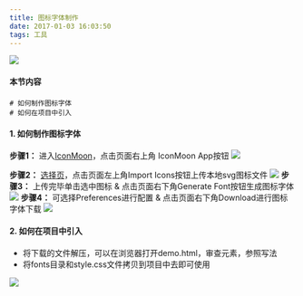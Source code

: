 ```yaml
---
title: 图标字体制作
date: 2017-01-03 16:03:50
tags: 工具
---
```


![](https://d17oy1vhnax1f7.cloudfront.net/items/2k0k2G3G1O0p0F1y1h2P/Image%202017-01-03%20at%204.15.12%20%E4%B8%8B%E5%8D%88.png?v=84e3d81a)


#### 本节内容
```
# 如何制作图标字体
# 如何在项目中引入
```

#### 1. 如何制作图标字体
**步骤1：** 进入[IconMoon](https://icomoon.io/)，点击页面右上角 IconMoon App按钮
![](https://d17oy1vhnax1f7.cloudfront.net/items/0X0Q0g1L3k2O3m373b2K/Image%202017-01-03%20at%204.18.02%20%E4%B8%8B%E5%8D%88.png?v=fcee566e)

**步骤2：** [选择页](https://icomoon.io/app/#/select)，点击页面左上角Import Icons按钮上传本地svg图标文件
![](https://d17oy1vhnax1f7.cloudfront.net/items/3n1r1i0o3t2D3805250X/Image%202017-01-03%20at%204.21.20%20%E4%B8%8B%E5%8D%88.png?v=cf16d1a9)
**步骤3：** 上传完毕单击选中图标 & 点击页面右下角Generate Font按钮生成图标字体
![](https://d17oy1vhnax1f7.cloudfront.net/items/143n2C1w0H3T0B442W1m/Image%202017-01-03%20at%204.23.02%20%E4%B8%8B%E5%8D%88.png?v=fbc7f7b1)
**步骤4：** 可选择Preferences进行配置 & 点击页面右下角Download进行图标字体下载
![](https://d17oy1vhnax1f7.cloudfront.net/items/0j1U0x2F1p2W2c3S1T2l/Image%202017-01-03%20at%204.27.57%20%E4%B8%8B%E5%8D%88.png?v=dafb0e65)

#### 2. 如何在项目中引入

* 将下载的文件解压，可以在浏览器打开demo.html，审查元素，参照写法
* 将fonts目录和style.css文件拷贝到项目中去即可使用

![](https://d17oy1vhnax1f7.cloudfront.net/items/2e0b3H3D280O3P3x0O2T/Image%202017-01-03%20at%204.29.36%20%E4%B8%8B%E5%8D%88.png?v=4f18b3a7)



